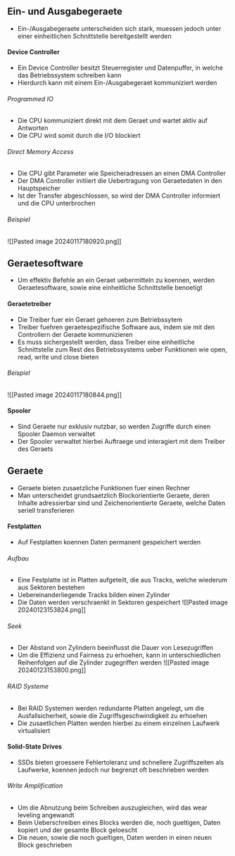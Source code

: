 ## Ein- und Ausgabegeraete
- Ein-/Ausgabegeraete unterscheiden sich stark, muessen jedoch unter einer einheitlichen Schnittstelle bereitgestellt werden
#### Device Controller
- Ein Device Controller besitzt Steuerregister und Datenpuffer, in welche das Betriebssystem schreiben kann
- Hierdurch kann mit einem Ein-/Ausgabegeraet kommuniziert werden
###### Programmed IO
- Die CPU kommuniziert direkt mit dem Geraet und wartet aktiv auf Antworten
- Die CPU wird somit durch die I/O blockiert
###### Direct Memory Access
- Die CPU gibt Parameter wie Speicheradressen an einen DMA Controller
- Der DMA Controller initiiert die Uebertragung von Geraetedaten in den Hauptspeicher
- Ist der Transfer abgeschlossen, so wird der DMA Controller informiert und die CPU unterbrochen
###### Beispiel
![[Pasted image 20240117180920.png]]
## Geraetesoftware
- Um effektiv Befehle an ein Geraet uebermitteln zu koennen, werden Geraetesoftware, sowie eine einheitliche Schnittstelle benoetigt 
#### Geraetetreiber
- Die Treiber fuer ein Geraet gehoeren zum Betriebssytem
- Treiber fuehren geraetespezifische Software aus, indem sie mit den Controllern der Geraete kommunizieren
- Es muss sichergestellt werden, dass Treiber eine einheitliche Schnittstelle zum Rest des Betriebssystems ueber Funktionen wie open, read, write und close bieten
###### Beispiel
![[Pasted image 20240117180844.png]]
#### Spooler
- Sind Geraete nur exklusiv nutzbar, so werden Zugriffe durch einen Spooler Daemon verwaltet
- Der Spooler verwaltet hierbei Auftraege und interagiert mit dem Treiber des Geraets
## Geraete
- Geraete bieten zusaetzliche Funktionen fuer einen Rechner
- Man unterscheidet grundsaetzlich Blockorientierte Geraete, deren Inhalte adressierbar sind und Zeichenorientierte Geraete, welche Daten seriell transferieren
#### Festplatten
- Auf Festplatten koennen Daten permanent gespeichert werden
###### Aufbau
- Eine Festplatte ist in Platten aufgeteilt, die aus Tracks, welche wiederum aus Sektoren bestehen
- Uebereinanderliegende Tracks bilden einen Zylinder
- Die Daten werden verschraenkt in Sektoren gespeichert
![[Pasted image 20240123153824.png]]
###### Seek
- Der Abstand von Zylindern beeinflusst die Dauer von Lesezugriffen
- Um die Effizienz und Fairness zu erhoehen, kann in unterschiedlichen Reihenfolgen auf die Zylinder zugegriffen werden
![[Pasted image 20240123153800.png]]
###### RAID Systeme
- Bei RAID Systemen werden redundante Platten angelegt, um die Ausfallsicherheit, sowie die Zugriffsgeschwindigkeit zu erhoehen
- Die zusaetlichen Platten werden hierbei zu einem einzelnen Laufwerk virtualisiert
#### Solid-State Drives
- SSDs bieten groessere Fehlertoleranz und schnellere Zugriffszeiten als Laufwerke, koennen jedoch nur begrenzt oft beschrieben werden 
###### Write Amplification
- Um die Abnutzung beim Schreiben auszugleichen, wird das wear leveling angewandt
- Beim Ueberschreiben eines Blocks werden die, noch gueltigen, Daten kopiert und der gesamte Block geloescht
- Die neuen, sowie die noch gueltigen, Daten werden in einen neuen Block geschrieben